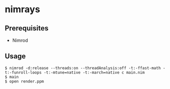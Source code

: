 # nimrays

## Prerequisites

  * Nimrod

## Usage

    $ nimrod -d:release --threads:on --threadAnalysis:off -t:-ffast-math -t:-funroll-loops -t:-mtune=native -t:-march=native c main.nim
    $ main
    $ open render.ppm
